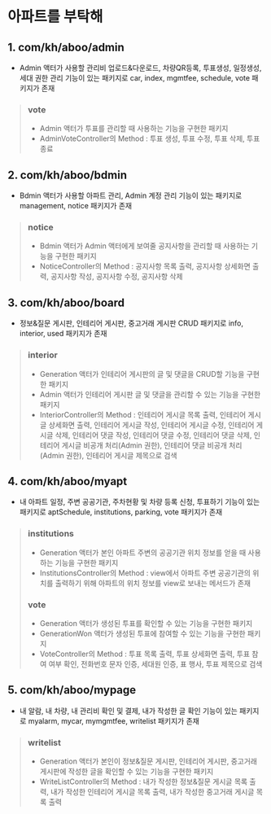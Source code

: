 # 아파트를 부탁해
## 1. com/kh/aboo/admin
- Admin 액터가 사용할 관리비 업로드&다운로드, 차량QR등록, 투표생성, 일정생성, 세대 권한 관리 기능이 있는 패키지로 car, index, mgmtfee, schedule, vote 패키지가 존재
> ### vote
> - Admin 액터가 투표를 관리할 때 사용하는 기능을 구현한 패키지
> - AdminVoteController의 Method : 투표 생성, 투표 수정, 투표 삭제, 투표 종료

## 2. com/kh/aboo/bdmin
- Bdmin 액터가 사용할 아파트 관리, Admin 계정 관리 기능이 있는 패키지로 management, notice 패키지가 존재
> ### notice
> - Bdmin 액터가 Admin 액터에게 보여줄 공지사항을 관리할 때 사용하는 기능을 구현한 패키지
> - NoticeController의 Method : 공지사항 목록 출력, 공지사항 상세화면 출력, 공지사항 작성, 공지사항 수정, 공지사항 삭제

## 3. com/kh/aboo/board
- 정보&질문 게시판, 인테리어 게시판, 중고거래 게시판 CRUD 패키지로 info, interior, used 패키지가 존재
> ### interior
> - Generation 액터가 인테리어 게시판의 글 및 댓글을 CRUD할 기능을 구현한 패키지
> - Admin 액터가 인테리어 게시판 글 및 댓글을 관리할 수 있는 기능을 구현한 패키지
> - InteriorController의 Method : 인테리어 게시글 목록 출력, 인테리어 게시글 상세화면 출력, 인테리어 게시글 작성, 인테리어 게시글 수정, 인테리어 게시글 삭제, 인테리어 댓글 작성, 인테리어 댓글 수정, 인테리어 댓글 삭제, 인테리어 게시글 비공개 처리(Admin 권한), 인테리어 댓글 비공개 처리(Admin 권한), 인테리어 게시글 제목으로 검색

## 4. com/kh/aboo/myapt
- 내 아파트 일정, 주변 공공기관, 주차현황 및 차량 등록 신청, 투표하기 기능이 있는 패키지로 aptSchedule, institutions, parking, vote 패키지가 존재
> ### institutions
> - Generation 액터가 본인 아파트 주변의 공공기관 위치 정보를 얻을 때 사용하는 기능을 구현한 패키지
> - InstitutionsController의 Method : view에서 아파트 주변 공공기관의 위치를 출력하기 위해 아파트의 위치 정보를 view로 보내는 메서드가 존재
> ### vote
> - Generation 액터가 생성된 투표를 확인할 수 있는 기능을 구현한 패키지
> - GenerationWon 액터가 생성된 투표에 참여할 수 있는 기능을 구현한 패키지
> - VoteController의 Method : 투표 목록 출력, 투표 상세화면 출력, 투표 참여 여부 확인, 전화번호 문자 인증, 세대원 인증, 표 행사, 투표 제목으로 검색

## 5. com/kh/aboo/mypage
- 내 알람, 내 차량, 내 관리비 확인 및 결제, 내가 작성한 글 확인 기능이 있는 패키지로 myalarm, mycar, mymgmtfee, writelist 패키지가 존재
> ### writelist
> - Generation 액터가 본인이 정보&질문 게시판, 인테리어 게시판, 중고거래 게시판에 작성한 글을 확인할 수 있는 기능을 구현한 패키지
> - WriteListController의 Method : 내가 작성한 정보&질문 게시글 목록 출력, 내가 작성한 인테리어 게시글 목록 출력, 내가 작성한 중고거래 게시글 목록 출력
